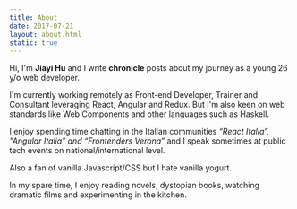 ```yaml
---
title: About
date: 2017-07-21
layout: about.html
static: true
---
```


Hi, I'm **Jiayi Hu** and I write **chronicle** posts about my journey as a young 26 y/o web developer.

I'm currently working remotely as Front-end Developer, Trainer and Consultant leveraging React, Angular and Redux. But I'm also keen on web standards like Web Components and other languages such as Haskell.

I enjoy spending time chatting in the Italian communities *“React Italia”, "Angular Italia" and “Frontenders Verona”* and I speak sometimes at public tech events on national/international level.

Also a fan of vanilla Javascript/CSS but I hate vanilla yogurt.

In my spare time, I enjoy reading novels, dystopian books, watching dramatic films and experimenting in the kitchen.  
